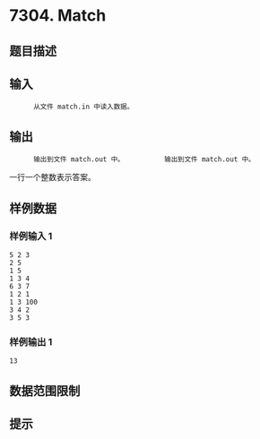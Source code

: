 # 7304. Match

## 题目描述



## 输入


          从文件 match.in 中读入数据。                  

## 输出


          输出到文件 match.out 中。          输出到文件 match.out 中。
一行一个整数表示答案。        

## 样例数据

### 样例输入 1

```
5 2 3
2 5
1 5
1 3 4
6 3 7
1 2 1
1 3 100
3 4 2
3 5 3

```

### 样例输出 1

```
13

```


## 数据范围限制



## 提示


